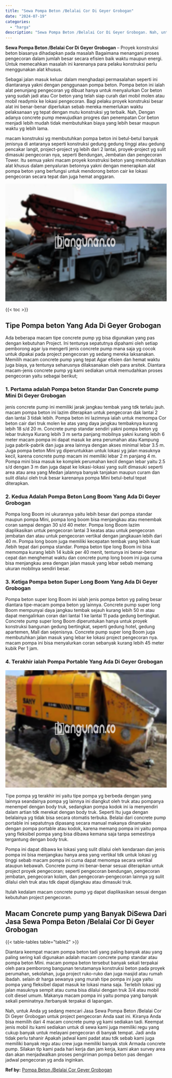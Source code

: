 ```yaml
---
title: "Sewa Pompa Beton /Belalai Cor Di Geyer Grobogan"
date: "2024-07-19"
categories: 
  - "harga"
description: "Sewa Pompa Beton /Belalai Cor Di Geyer Grobogan. Nah, untuk Anda yg sedang mencari Jasa Sewa Pompa Beton /Belalai Cor Di Geyer Grobogan untuk project pengeco..."
---
```


**Sewa Pompa Beton /Belalai Cor Di Geyer Grobogan** – Proyek konstruksi beton biasanya dihadapkan pada masalah Bagaimana menangani proses pengecoran dalam jumlah besar secara efisien baik waktu maupun energi. Untuk memecahkan masalah ini karenanya para pelaku konstruksi perlu menggunakan alat khusus.

Sebagai jalan masuk keluar dalam menghadapi permasalahan seperti ini diantaranya yakni dengan penggunaan pompa beton. Pompa beton ini ialah alat penunjang pengecoran yg dibuat hanya untuk menyalurkan Cor beton yang sudah jadi atau Cor beton yang telah siap curah dari mobil molen atau mobil readymix ke lokasi pengecoran. Bagi pelaku proyek konstruksi besar alat ini benar-benar diperlukan sebab mereka memerlukan waktu pelaksanaan yg tepat dengan mutu konstruksi yg terbaik. Nah, Dengan adanya concrete pump mewujudkan progres dan penempatan Cor beton menjadi lebih mudah tidak membutuhkan biaya yang lebih besar maupun waktu yg lebih lama.

macam konstruksi yg membutuhkan pompa beton ini betul-betul banyak jenisnya di antaranya seperti konstruksi gedung gedung tinggi atau gedung pencakar langit, project-project yg lebih dari 2 lantai, proyek-project yg sulit dimasuki pengecoran nya, seperti Bendungan, Jembatan dan pengecoran Tower. Itu semua yakni macam proyek konstruksi beton yang membutuhkan alat khusus dalam penyaluran betonnya yakni dengan menerapkan alat pompa beton yang berfungsi untuk mendorong beton cair ke lokasi pengecoran secara tepat dan juga hemat anggaran.

![Sewa Pompa Beton /Belalai Cor Di Geyer Grobogan](/images/sewa-concrete-pump-24.png)

{{< toc >}}

## Tipe Pompa beton Yang Ada Di Geyer Grobogan

Ada beberapa macam tipe concrete pump yg bisa digunakan yang pas dengan kebutuhan Project. Ini tentunya sepatutnya dipahami oleh setiap pemborong agar iya mengerti jenis concrete pump mana saja yg cocok untuk dipakai pada project pengecoran yg sedang mereka laksanakan. Memilih macam concrete pump yang tepat Agar efisien dan hemat waktu juga biaya, ya tentunya seharusnya dilaksanakan oleh para arsitek. Diantara macam-jenis concrete pump yg kami sediakan untuk memudahkan proses pengecoran yaitu sebagai berikut;

### 1\. Pertama adalah Pompa beton Standar Dan Concrete pump Mini Di Geyer Grobogan

jenis concrete pump ini memiliki jarak jangkau tembak yang tdk terlalu jauh. macam pompa beton ini lazim diterapkan untuk pengecoran dak lantai 2 dan lantai 3 tidak lebih. Pompa beton ini lazimnya ialah untuk memompa Cor beton cair dari truk molen ke atas yang daya jangkau tembaknya kurang lebih 18 s/d 20 m. Concrete pump standar sendiri yakni pompa beton yg lebar truknya Kurang lebih 3 m serta panjang mobilnya yakni kurang lebih 6 meter macam pompa ini dapat masuk ke area perumahan atau Kampung juga pabrik-pabrik dan juga area lainnya dengan akses minimal lebar 3.5 m. Juga pompa beton Mini yg diperuntukkan untuk lokasi yg jalan masuknya kecil, karena concrete pump macam ini memiliki lebar 2 m panjang 4 m. Pompa mini bisa masuk ke komplek perumahan kecil dengan lebar yaitu 2.5 s/d dengan 3 m dan juga dapat ke lokasi-lokasi yang sulit dimasuki seperti area atau area yang Medan jalannya banyak tanjakan maupun curam dan sulit dilalui oleh truk besar karenanya pompa Mini betul-betul tepat diterapkan.

### 2\. Kedua Adalah Pompa Beton Long Boom Yang Ada Di Geyer Grobogan

Pompa long Boom ini ukurannya yaitu lebih besar dari pompa standar maupun pompa Mini, pompa long boom bisa menjangkau atau menembak coran sampai dengan 30 s/d 40 meter. Pompa long Boom lazim diaplikasikan untuk pengecoran lantai 3 keatas atau untuk pengecoran jembatan dan atau untuk pengecoran vertikal dengan jangkauan lebih dari 40 m. Pompa long boom juga memiliki kecepatan tembak yang lebih kuat /lebih tepat dari pompa standar. Pompa beton tipe long Boom ini bisa memompa kurang lebih 14 kubik per 40 menit, tentunya ini benar-benar cepat dan menghemat waktu dan concrete pump long boom ini juga cuma bisa menjangkau area dengan jalan masuk yang lebar sebab memang ukuran mobilnya sendiri besar.

### 3\. Ketiga Pompa beton Super Long Boom Yang Ada Di Geyer Grobogan

Pompa beton super long Boom ini ialah jenis pompa beton yg paling besar diantara tipe-macam pompa beton yg lainnya. Concrete pump super long Boom mempunyai daya jangkau tembak sejauh kurang lebih 50 m atau dapat mengalirkan coran dari lantai 1 ke lantai 11 pada gedung bertingkat. Concrete pump super long Boom diperuntukan hanya untuk proyek konstruksi bangunan gedung bertingkat, seperti gedung hotel, gedung apartemen, Mall dan sejenisnya. Concrete pump super long Boom juga membutuhkan jalan masuk yang lebar ke lokasi project pengecoran nya. macam pompa ini bisa menyalurkan coran sebanyak kurang lebih 45 meter kubik Per 1 jam.

### 4\. Terakhir ialah Pompa Portable Yang Ada Di Geyer Grobogan

![Sewa Pompa Beton /Belalai Cor Di Geyer Grobogan](/images/sewa-concrete-pump-30.png)

Tipe pompa yg terakhir ini yaitu tipe pompa yg berbeda dengan yang lainnya seandainya pompa yg lainnya ini diangkut oleh truk atau pompanya menempel dengan body truk, sedangkan pompa kodok ini ia menyendiri dalam artian tdk merekat dengan body truk. Seperti Itu juga dengan belalainya yg tidak bisa secara otomatis terbuka. Belalai dari concrete pump portable ini sepatutnya dipasang secara manual makanya dinamakan dengan pompa portable atau kodok, karena memang pompa ini yaitu pompa yang fleksibel pompa yang bisa dibawa kemana saja tanpa semestinya tergantung dengan body truk.

Pompa ini dapat dibawa ke lokasi yang sulit dilalui oleh kendaraan dan jenis pompa ini bisa menjangkau hanya area yang vertikal tdk untuk lokasi yg tinggi sebab macam pompa ini cuma dapat memompa secara vertikal ataupun kebawah. Concrete pump ini benar-benar sesuai diterapkan untuk project proyek pengecoran; seperti pengecoran bendungan, pengecoran jembatan, pengecoran kolam, dan pengecoran-pengecoran lainnya yg sulit dilalui oleh truk atau tdk dapat dijangkau atau dimasuki truk.

Itulah kedalam macam concrete pump yg dapat diaplikasikan sesuai dengan kebutuhan project pengecoran.

## Macam Concrete pump yang Banyak DiSewa Dari Jasa Sewa Pompa Beton /Belalai Cor Di Geyer Grobogan

{{< table-tables table="table2" >}}

Diantara keempat macam pompa beton tadi yang paling banyak atau yang paling sering kali digunakan adalah macam concrete pump standar atau pompa beton Mini. macam pompa beton tersebut banyak sekali terpakai oleh para pemborong bangunan terutamanya konstruksi beton pada proyek perumahan, sekolahan, juga project ruko-ruko dan juga masjid atau rumah ibadah. selain dr harga sewanya yang murah tipe pompa ini juga yaitu pompa yang fleksibel dapat masuk ke lokasi mana saja. Terlebih lokasi yg jalan masuknya sempit atau cuma bisa dilalui dengan truk 3/4 atau mobil colt diesel umum. Makanya macam pompa ini yaitu pompa yang banyak sekali peminatnya /terbanyak terpakai di lapangan.

Nah, untuk Anda yg sedang mencari Jasa Sewa Pompa Beton /Belalai Cor Di Geyer Grobogan untuk project pengecoran Anda saat ini. Kiranya Anda bisa memilih dari 4 macam concrete pump yg kami sediakan tadi. Keempat jenis mobil itu kami sediakan untuk di sewa kami juga memiliki regu yang cukup banyak untuk melayani pengecoran di banyak tempat. Jadi anda tidak perlu tahanir Apakah jadwal kami padat atau tdk sebab kami juga memiliki banyak regu atau crew juga memiliki banyak stok Armada concrete pump. Silakan tlp kami pada hari kerja dan jam kerja, kami akan survey area dan akan menjadwalkan proses pengiriman pompa beton pas dengan jadwal pengecoran yg anda inginkan.

**Ref by:** [Pompa Beton /Belalai Cor Geyer Grobogan](https://id.wikipedia.org/wiki/Pompa)
